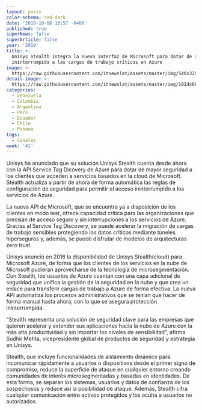 ```yaml
---
layout: posts
color-schema: red-dark
date: '2019-10-08 13:57 -0400'
published: true
superNews: false
superArticle: false
year: '2019'
title: >-
  Unisys Stealth integra la nueva interfaz de Microsoft para dotar de seguridad
  ininterrumpida a las cargas de trabajo críticas en Azure
image: >-
  https://raw.githubusercontent.com/itnewslat/assets/master/img/540x320/apoyo-p.jpg
detail-image: >-
  https://raw.githubusercontent.com/itnewslat/assets/master/img/1024x680/Apoyo-g.jpg
categories:
  - Venezuela
  - Colombia
  - Argentina
  - Perú
  - Ecuador
  - Chile
  - Panama
tags:
  - Canales
week: '41'
---
```

Unisys ha anunciado que su solución Unisys Stealth cuenta desde ahora con la API Service Tag Dicovery de Azure para dotar de mayor seguridad a los clientes que acceden a servicios basados en la cloud de Microsoft. Stealth actualiza a partir de ahora de forma automática las reglas de configuración de seguridad para permitir el acceso ininterrumpido a los servicios de Azure. 

La nueva API de Microsoft, que se encuentra ya a disposición de los clientes en modo test, ofrece capacidad crítica para las organizaciones que precisan de acceso seguro y sin interrupciones a los servicios de Azure. Gracias al Service Tag Discovery, se puede acelerar la migración de cargas de trabajo sensibles protegiendo los datos críticos mediante túneles hiperseguros y, además, se puede disfrutar de modelos de arquitecturas zero trust. 

Unisys anunció en 2016 la disponibilidad de Unisys Stealth(cloud) para Microsoft Azure, de forma que los clientes de los servicios en la nube de Microsoft pudieran aprovecharse de la tecnología de microsegmentación. Con Stealth, los usuarios de Azure cuentan con una capa adicional de seguridad que unifica la gestión de la seguridad en la nube y que crea un enlace para transferir cargas de trabajo a Azure de forma efectiva. La nueva API automatiza los procesos administrativos que se tenían que hacer de forma manual hasta ahora, con lo que se asegura protección ininterrumpida. 

“Stealth representa una solución de seguridad clave para las empresas que quieren acelerar y extender sus aplicaciones hacia la nube de Azure con la más alta productividad y sin importar los niveles de sensibilidad”, afirma Sudhir Mehta, vicepresidente global de productos de seguridad y estrategia en Unisys.

Stealth, que incluye funcionalidades de aislamiento dinámico para incomunicar rápidamente a usuarios o dispositivos desde el primer signo de compromiso, reduce la superficie de ataque en cualquier entorno creando comunidades de interés microsegmentadas y basadas en identidades. De esta forma, se separan los sistemas, usuarios y datos de confianza de los sospechosos y reduce así la posibilidad de ataque. Además, Stealth cifra cualquier comunicación entre activos protegidos y los oculta a usuarios no autorizados.
